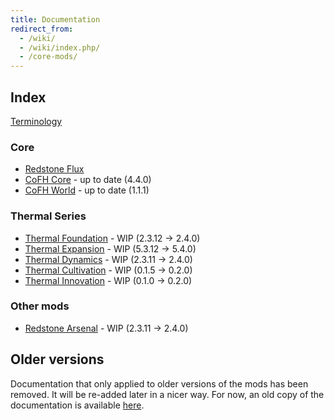 ```yaml
---
title: Documentation
redirect_from:
  - /wiki/
  - /wiki/index.php/
  - /core-mods/
---
```


Index
-----

[Terminology](/docs/terminology/)

### Core
* [Redstone Flux](/docs/redstone-flux/)
* [CoFH Core](/docs/cofh-core/) - <span class="uk-text-small uk-text-success">up to date (4.4.0)</span>
* [CoFH World](/docs/cofh-world/) - <span class="uk-text-small uk-text-success">up to date (1.1.1)</span>

### Thermal Series
* [Thermal Foundation](/docs/thermal-foundation/) - <span class="uk-text-small uk-text-warning">WIP (2.3.12 → 2.4.0)</span>
* [Thermal Expansion](/docs/thermal-expansion/) - <span class="uk-text-small uk-text-warning">WIP (5.3.12 → 5.4.0)</span>
* [Thermal Dynamics](/docs/thermal-dynamics/) - <span class="uk-text-small uk-text-warning">WIP (2.3.11 → 2.4.0)</span>
* [Thermal Cultivation](/docs/thermal-cultivation/) - <span class="uk-text-small uk-text-warning">WIP (0.1.5 → 0.2.0)</span>
* [Thermal Innovation](/docs/thermal-innovation/) - <span class="uk-text-small uk-text-warning">WIP (0.1.0 → 0.2.0)</span>

### Other mods
* [Redstone Arsenal](/docs/redstone-arsenal/) - <span class="uk-text-small uk-text-warning">WIP (2.3.11 → 2.4.0)</span>


Older versions
--------------

Documentation that only applied to older versions of the mods has been removed.
It will be re-added later in a nicer way. For now, an old copy of the
documentation is available [here](https://oldcofh.github.io/docs/).
